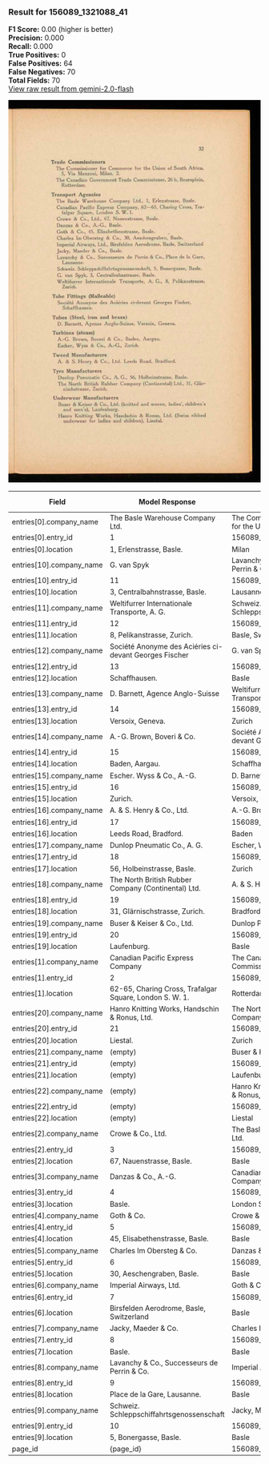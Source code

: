 ### Result for 156089_1321088_41
**F1 Score:** 0.00 (higher is better)<br>**Precision:** 0.000<br>**Recall:** 0.000<br>**True Positives:** 0<br>**False Positives:** 64<br>**False Negatives:** 70<br>**Total Fields:** 70<br>[View raw result from gemini-2.0-flash](https://github.com/RISE-UNIBAS/humanities_data_benchmark/blob/main/results/2025-10-28/T0356/request_T0356_156089_1321088_41.json)

<img src="https://github.com/RISE-UNIBAS/humanities_data_benchmark/blob/main/benchmarks/company_lists/images/156089_1321088_41.jpg?raw=true" alt="156089_1321088_41" width="600px">

| Field | Model Response | Ground Truth | Fuzzy Score | Match |
|-------|----------------|--------------|-------------|-------|
| entries[0].company_name | The Basle Warehouse Company Ltd. | The Commissioner for Commerce for the Union of South Africa | 0.352 | ❌ |
| entries[0].entry_id | 1 | 156089_1321088_41-1 | 0.100 | ❌ |
| entries[0].location | 1, Erlenstrasse, Basle. | Milan | 0.143 | ❌ |
| entries[10].company_name | G. van Spyk | Lavanchy & Co., Successeurs de Perrin & Co. | 0.185 | ❌ |
| entries[10].entry_id | 11 | 156089_1321088_41-11 | 0.182 | ❌ |
| entries[10].location | 3, Centralbahnstrasse, Basle. | Lausanne | 0.216 | ❌ |
| entries[11].company_name | Weltifurrer Internationale Transporte, A. G. | Schweiz. Schleppschiffahrtsgenossenschaft | 0.306 | ❌ |
| entries[11].entry_id | 12 | 156089_1321088_41-12 | 0.182 | ❌ |
| entries[11].location | 8, Pelikanstrasse, Zurich. | Basle, Switzerland | 0.273 | ❌ |
| entries[12].company_name | Société Anonyme des Aciéries ci-devant Georges Fischer | G. van Spyk | 0.154 | ❌ |
| entries[12].entry_id | 13 | 156089_1321088_41-13 | 0.182 | ❌ |
| entries[12].location | Schaffhausen. | Basle | 0.333 | ❌ |
| entries[13].company_name | D. Barnett, Agence Anglo-Suisse | Weltifurrer Internationale Transporte, A. G. | 0.267 | ❌ |
| entries[13].entry_id | 14 | 156089_1321088_41-14 | 0.182 | ❌ |
| entries[13].location | Versoix, Geneva. | Zurich | 0.182 | ❌ |
| entries[14].company_name | A.-G. Brown, Boveri & Co. | Société Anonyme des Aciéries ci-devant Georges Fischer | 0.253 | ❌ |
| entries[14].entry_id | 15 | 156089_1321088_41-15 | 0.182 | ❌ |
| entries[14].location | Baden, Aargau. | Schaffhausen | 0.231 | ❌ |
| entries[15].company_name | Escher. Wyss & Co., A.-G. | D. Barnett, Agence Anglo-Suisse | 0.214 | ❌ |
| entries[15].entry_id | 16 | 156089_1321088_41-16 | 0.182 | ❌ |
| entries[15].location | Zurich. | Versoix, Geneva | 0.182 | ❌ |
| entries[16].company_name | A. & S. Henry & Co., Ltd. | A.-G. Brown, Boveri & Co. | 0.480 | ❌ |
| entries[16].entry_id | 17 | 156089_1321088_41-17 | 0.182 | ❌ |
| entries[16].location | Leeds Road, Bradford. | Baden | 0.231 | ❌ |
| entries[17].company_name | Dunlop Pneumatic Co., A. G. | Escher, Wyss & Co., A.-G. | 0.423 | ❌ |
| entries[17].entry_id | 18 | 156089_1321088_41-18 | 0.182 | ❌ |
| entries[17].location | 56, Holbeinstrasse, Basle. | Zurich | 0.062 | ❌ |
| entries[18].company_name | The North British Rubber Company (Continental) Ltd. | A. & S. Henry & Co., Ltd. | 0.368 | ❌ |
| entries[18].entry_id | 19 | 156089_1321088_41-19 | 0.182 | ❌ |
| entries[18].location | 31, Glärnischstrasse, Zurich. | Bradford | 0.162 | ❌ |
| entries[19].company_name | Buser & Keiser & Co., Ltd. | Dunlop Pneumatic Co., A. G. | 0.415 | ❌ |
| entries[19].entry_id | 20 | 156089_1321088_41-20 | 0.182 | ❌ |
| entries[19].location | Laufenburg. | Basle | 0.250 | ❌ |
| entries[1].company_name | Canadian Pacific Express Company | The Canadian Government Trade Commissioner | 0.459 | ❌ |
| entries[1].entry_id | 2 | 156089_1321088_41-2 | 0.100 | ❌ |
| entries[1].location | 62-65, Charing Cross, Trafalgar Square, London S. W. 1. | Rotterdam | 0.094 | ❌ |
| entries[20].company_name | Hanro Knitting Works, Handschin & Ronus, Ltd. | The North British Rubber Company (Continental) Ltd. | 0.375 | ❌ |
| entries[20].entry_id | 21 | 156089_1321088_41-21 | 0.182 | ❌ |
| entries[20].location | Liestal. | Zurich | 0.143 | ❌ |
| entries[21].company_name | (empty) | Buser & Keiser & Co., Ltd. | 0.000 | ❌ |
| entries[21].entry_id | (empty) | 156089_1321088_41-22 | 0.000 | ❌ |
| entries[21].location | (empty) | Laufenburg | 0.000 | ❌ |
| entries[22].company_name | (empty) | Hanro Knitting Works, Handschin & Ronus, Ltd. | 0.000 | ❌ |
| entries[22].entry_id | (empty) | 156089_1321088_41-23 | 0.000 | ❌ |
| entries[22].location | (empty) | Liestal | 0.000 | ❌ |
| entries[2].company_name | Crowe & Co., Ltd. | The Basle Warehouse Company Ltd. | 0.449 | ❌ |
| entries[2].entry_id | 3 | 156089_1321088_41-3 | 0.100 | ❌ |
| entries[2].location | 67, Nauenstrasse, Basle. | Basle | 0.345 | ❌ |
| entries[3].company_name | Danzas & Co., A.-G. | Canadian Pacific Express Company | 0.275 | ❌ |
| entries[3].entry_id | 4 | 156089_1321088_41-4 | 0.100 | ❌ |
| entries[3].location | Basle. | London S. W. 1. | 0.095 | ❌ |
| entries[4].company_name | Goth & Co. | Crowe & Co., Ltd. | 0.519 | ❌ |
| entries[4].entry_id | 5 | 156089_1321088_41-5 | 0.100 | ❌ |
| entries[4].location | 45, Elisabethenstrasse, Basle. | Basle | 0.286 | ❌ |
| entries[5].company_name | Charles Im Obersteg & Co. | Danzas & Co., A.-G. | 0.364 | ❌ |
| entries[5].entry_id | 6 | 156089_1321088_41-6 | 0.100 | ❌ |
| entries[5].location | 30, Aeschengraben, Basle. | Basle | 0.333 | ❌ |
| entries[6].company_name | Imperial Airways, Ltd. | Goth & Co. | 0.188 | ❌ |
| entries[6].entry_id | 7 | 156089_1321088_41-7 | 0.100 | ❌ |
| entries[6].location | Birsfelden Aerodrome, Basle, Switzerland | Basle | 0.222 | ❌ |
| entries[7].company_name | Jacky, Maeder & Co. | Charles Im Obersteg & Co. | 0.455 | ❌ |
| entries[7].entry_id | 8 | 156089_1321088_41-8 | 0.100 | ❌ |
| entries[7].location | Basle. | Basle | 0.909 | ❌ |
| entries[8].company_name | Lavanchy & Co., Successeurs de Perrin & Co. | Imperial Airways, Ltd. | 0.215 | ❌ |
| entries[8].entry_id | 9 | 156089_1321088_41-9 | 0.100 | ❌ |
| entries[8].location | Place de la Gare, Lausanne. | Basle | 0.188 | ❌ |
| entries[9].company_name | Schweiz. Schleppschiffahrtsgenossenschaft | Jacky, Maeder & Co. | 0.167 | ❌ |
| entries[9].entry_id | 10 | 156089_1321088_41-10 | 0.182 | ❌ |
| entries[9].location | 5, Bonergasse, Basle. | Basle | 0.385 | ❌ |
| page_id | {page_id} | 156089_1321088_41 | 0.077 | ❌ |
